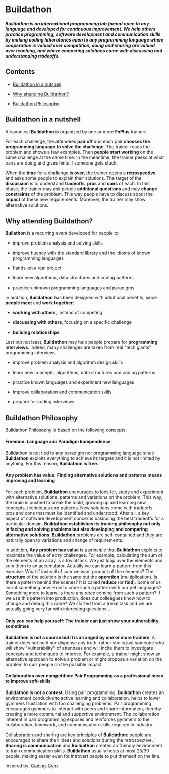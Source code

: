 # Buildathon

##### *Buildathon* is an international programming lab format open to any language and developed for continuous improvement. We help others practice programming, software development and communication skills by making coding laboratories open to any programming language where cooperation is valued over competition, doing and sharing are valued over teaching, and where competing solutions come with discussing and understanding tradeoffs.

## Contents

- [Buildathon in a nutshell](#buildathon-in-a-nutshell)

- [Why attending Buildathon?](#why-attending-buildathon)

- [Buildathon Philosophy](#buildathon-philosophy)

## Buildathon in a nutshell

A canonical **Buildathon** is organized by one or more **FnPlus** trainers.

For each challenge, the attendees **pair off** and each pair **chooses the programming language to solve the challenge**. The trainer reads the problem and shows a few examples. Then **people start working** on the same challenge at the same time. In the meantime, the trainer peeks at what pairs are doing and gives hints if someone gets stuck.

When the **time** for a challenge **is over**, the trainer opens a **retrospective** and asks some people to explain their solutions. The target of the **discussion** is to understand **tradeoffs**, **pros** and **cons** of each. In this phase, the trainer may ask people **additional questions** and may **change constraints** of the problem. This way people have to discuss about the **impact** of these new requirements. Moreover, the trainer may show alternative solutions.

## Why attending Buildathon?

**Builathon** is a recurring event developed for people to:

- improve problem analysis and solving skills

- improve fluency with the standard library and the idioms of known programming languages

- hands-on a real project

- learn new algorithms, data structures and coding patterns

- practice unknown programming languages and paradigms

In addition, **Buildathon** has been designed with additional benefits, since **people meet** and **work together**:

- **working with others**, instead of competing

- **discussing with others**, focusing on a specific challenge

- **building relationships**

Last but not least, **Buildathon** may help people prepare for **programming interviews**. Indeed, many challenges are taken from real "tech giants" programming interviews.

- improve problem analysis and algorithm design skills

- learn new concepts, algorithms, data structures and coding patterns

- practice known languages and experiment new languages

- improve collaboration and communication skills

- prepare for coding interviews

## Buildathon Philosophy

Buildathon Philosophy is based on the following concepts:

#### Freedom: Language and Paradigm Independence

Buildathon is not tied to any paradigm nor programming language since **Buildathon** exploits everything to achieve its targets and it is not limited by anything. For this reason, **Buildathon is free.**

#### Any problem has value: Finding alternative solutions and patterns means improving and learning

For each problem, **Buildathon** encourages to look for, study and experiment with alternative solutions, patterns and variations on the problem. This way, the brain is pushed to break the mold, growing up and learning new concepts, techniques and patterns. New solutions come with tradeoffs, pros and cons that must be identified and understood. After all, a key aspect of software development concerns balancing the best tradeoffs for a particular domain. **Buildathon establishes its training philosophy not only in facing and solving problems but also developing and comparing alternative solutions**. **Buildathon** problems are self-contained and they are naturally open to variations and change of requirements.

In addition, **Any problem has value** is a principle that **Buildathon** exploits to maximize the value of *easy* challenges. For example, calculating the sum of the elements of an array is a trivial task. We just loop over the elements and sum them to an accumulator. Actually we can learn a pattern from this exercise. What if instead of sum we want product of the elements? The **structure** of the solution is the same but the **operation** (multiplication). Is there a pattern behind the scenes? It is called **reduce** (or **fold**). Some of us learnt something new. How to code such a pattern with our pet languages? Something more to learn. Is there any *price* coming from such a pattern? If we use this pattern into production, does our colleagues know how to change and debug this code? We started from a trivial task and we are actually going very far with interesting questions...

#### Only you can help yourself: The trainer can just show your vulnerability, sometimes

**Buildathon is not a course but it is arranged by one or more trainers**. A trainer does not hold nor dispense any truth, rather she is just someone who will show "vulnerability" of attendees and will incite them to investigate concepts and techniques to improve. For example, a trainer might show an alternative approach to solve a problem or might propose a variation on the problem to quiz people on the possible impact.

#### Collaboration over competition: Pair Programming as a professional mean to improve soft-skills

**Buildathon is not a contest**. Using pair programming, **Buildathon** creates an environment conducive to active learning and collaboration, helps to lower gymmers frustration with too challenging problems. Pair programming encourages gymmers to interact with peers and share information, thereby creating a more communal and supportive environment. The collaboration inherent in pair programming exposes and reinforces gymmers to the collaboration, teamwork, and communication skills required in industry.

Collaboration and sharing are key principles of **Buildathon**: people are encouraged to share their ideas and solutions during the retrospective. **Sharing is communication** and **Buildathon** creates an friendly environment to train communication skills. **Buildathon** usually hosts at most 25/30 people, making easier even for introvert people to put themself on the line.



Inspired by: [Coding-Gym](https://coding-gym.org/)
